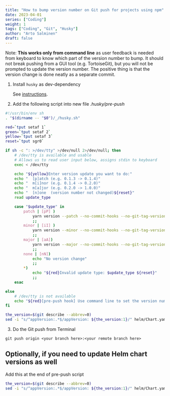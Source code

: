 ```yaml
---
title: "How to bump version number on Git push for projects using npm"
date: 2023-04-01
series: ["Coding"]
weight: 1
tags: ["Coding", "Git", "Husky"]
author: "Arto Salminen"
draft: false
---
```


Note: **This works only from command line** as user feedback is needed from keyboard to know which part of the version number to bump. It should not break pushing from a GUI tool (e.g. TortoiseGit), but you will not be prompted to update the version number. The positive thing is that the version change is done neatly as a separate commit.

1. Install `husky` as dev-dependency

   See [instructions](https://typicode.github.io/husky/#/?id=install).

2. Add the following script into new file _.husky/pre-push_

```bash
#!/usr/bin/env sh
. "$(dirname -- "$0")/_/husky.sh"

red=`tput setaf 1`
green=`tput setaf 2`
yellow=`tput setaf 3`
reset=`tput sgr0`

if sh -c ": >/dev/tty" >/dev/null 2>/dev/null; then
    # /dev/tty is available and usable
    # Allows us to read user input below, assigns stdin to keyboard
    exec < /dev/tty

    echo "${yellow}Enter version update you want to do:"
    echo "  [p]atch (e.g. 0.1.3 -> 0.1.4)"
    echo "  m[i]nor (e.g. 0.1.4 -> 0.2.0)"
    echo "  m[a]jor (e.g. 0.2.0 -> 1.0.0)"
    echo "  [n]one  (version number not changed)${reset}"
    read update_type

    case "$update_type" in
        patch | [pP] )
            yarn version --patch --no-commit-hooks --no-git-tag-version
            ;;
        minor | [iI] )
            yarn version --minor --no-commit-hooks --no-git-tag-version
            ;;
        major | [aA])
            yarn version --major --no-commit-hooks --no-git-tag-version
            ;;
        none | [nN])
            echo "No version change"
            ;;
        *)
            echo "${red}Invalid update type: $update_type ${reset}"
            ;;
    esac

else
    # /dev/tty is not available
    echo "${red}[pre-push hook] Use command line to set the version number on push${reset}"
fi

the_version=$(git describe --abbrev=0)
sed -i "s/^appVersion:.*$/appVersion: ${the_version:1}/" helm/Chart.yaml
```

3. Do the Git push from Terminal

`git push origin <your branch here>:<your remote branch here>`

## Optionally, if you need to update Helm chart versions as well

Add this at the end of pre-push script

```bash
the_version=$(git describe --abbrev=0)
sed -i "s/^appVersion:.*$/appVersion: ${the_version:1}/" helm/Chart.yaml
```

